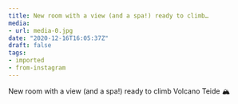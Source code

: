 ```yaml
---
title: New room with a view (and a spa!) ready to climb…
media:
- url: media-0.jpg
date: "2020-12-16T16:05:37Z"
draft: false
tags:
- imported
- from-instagram
---
```

New room with a view \(and a spa\!\) ready to climb Volcano Teide 🏔️
